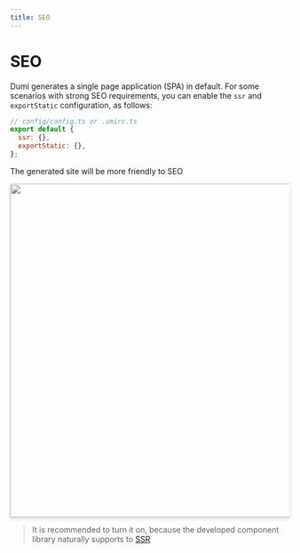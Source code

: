 ```yaml
---
title: SEO
---
```


# SEO

Dumi generates a single page application (SPA) in default. For some scenarios with strong SEO requirements, you can enable the `ssr` and `exportStatic` configuration, as follows:

```js
// config/config.ts or .umirc.ts
export default {
  ssr: {},
  exportStatic: {},
};
```

The generated site will be more friendly to SEO

<img src="https://user-images.githubusercontent.com/13595509/80310631-52e6d280-880e-11ea-9a9a-0942c0e24658.png" width="600" style="box-shadow:rgba(0, 0, 0, 0.15) 0px 3px 6px 0px">

> It is recommended to turn it on, because the developed component library naturally supports to [SSR](https://umijs.org/docs/ssr)

